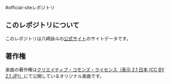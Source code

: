 #official-siteレポジトリ
## このレポジトリについて
このレポジトリは八崎詠斗の[公式サイト](https://www.8yazaki.jp/)のサイトデータです。

## 著作権
楽曲の著作権は[クリエイティブ・コモンズ・ライセンス（表示 2.1 日本 (CC BY 2.1 JP)）](https://creativecommons.org/licenses/by/2.1/jp/)にて公開しているオリジナル楽曲です。
